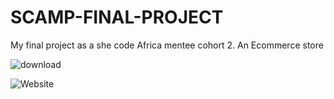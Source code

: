 # SCAMP-FINAL-PROJECT
My final project as a she code Africa mentee cohort 2. An Ecommerce store


![download](https://user-images.githubusercontent.com/61991582/92185016-96032300-ee4a-11ea-9df6-54e9f9452d79.jpeg)

![Website](https://user-images.githubusercontent.com/61991582/92185956-22aee080-ee4d-11ea-9553-8598c74edde5.png)

